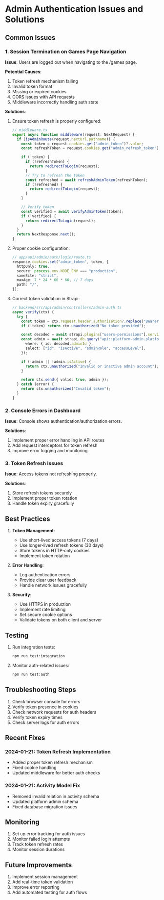 # Admin Authentication Issues and Solutions

## Common Issues

### 1. Session Termination on Games Page Navigation

**Issue**: Users are logged out when navigating to the /games page.

**Potential Causes**:

1. Token refresh mechanism failing
2. Invalid token format
3. Missing or expired cookies
4. CORS issues with API requests
5. Middleware incorrectly handling auth state

**Solutions**:

1. Ensure token refresh is properly configured:

   ```typescript
   // middleware.ts
   export async function middleware(request: NextRequest) {
     if (isAdminRoute(request.nextUrl.pathname)) {
       const token = request.cookies.get("admin_token")?.value;
       const refreshToken = request.cookies.get("admin_refresh_token")?.value;

       if (!token) {
         if (!refreshToken) {
           return redirectToLogin(request);
         }
         // Try to refresh the token
         const refreshed = await refreshAdminToken(refreshToken);
         if (!refreshed) {
           return redirectToLogin(request);
         }
       }

       // Verify token
       const verified = await verifyAdminToken(token);
       if (!verified) {
         return redirectToLogin(request);
       }
     }
     return NextResponse.next();
   }
   ```

2. Proper cookie configuration:

   ```typescript
   // app/api/admin/auth/login/route.ts
   response.cookies.set("admin_token", token, {
     httpOnly: true,
     secure: process.env.NODE_ENV === "production",
     sameSite: "strict",
     maxAge: 7 * 24 * 60 * 60, // 7 days
     path: "/",
   });
   ```

3. Correct token validation in Strapi:

   ```typescript
   // backend/src/api/admin/controllers/admin-auth.ts
   async verify(ctx) {
     try {
       const token = ctx.request.header.authorization?.replace("Bearer ", "");
       if (!token) return ctx.unauthorized("No token provided");

       const decoded = await strapi.plugins["users-permissions"].services.jwt.verify(token);
       const admin = await strapi.db.query("api::platform-admin.platform-admin").findOne({
         where: { id: decoded.adminId },
         select: ["id", "isActive", "adminRole", "accessLevel"],
       });

       if (!admin || !admin.isActive) {
         return ctx.unauthorized("Invalid or inactive admin account");
       }

       return ctx.send({ valid: true, admin });
     } catch (error) {
       return ctx.unauthorized("Invalid token");
     }
   }
   ```

### 2. Console Errors in Dashboard

**Issue**: Console shows authentication/authorization errors.

**Solutions**:

1. Implement proper error handling in API routes
2. Add request interceptors for token refresh
3. Improve error logging and monitoring

### 3. Token Refresh Issues

**Issue**: Access tokens not refreshing properly.

**Solutions**:

1. Store refresh tokens securely
2. Implement proper token rotation
3. Handle token expiry gracefully

## Best Practices

1. **Token Management**:

   - Use short-lived access tokens (7 days)
   - Use longer-lived refresh tokens (30 days)
   - Store tokens in HTTP-only cookies
   - Implement token rotation

2. **Error Handling**:

   - Log authentication errors
   - Provide clear user feedback
   - Handle network issues gracefully

3. **Security**:
   - Use HTTPS in production
   - Implement rate limiting
   - Set secure cookie options
   - Validate tokens on both client and server

## Testing

1. Run integration tests:

   ```bash
   npm run test:integration
   ```

2. Monitor auth-related issues:
   ```bash
   npm run test:auth
   ```

## Troubleshooting Steps

1. Check browser console for errors
2. Verify token presence in cookies
3. Check network requests for auth headers
4. Verify token expiry times
5. Check server logs for auth errors

## Recent Fixes

### 2024-01-21: Token Refresh Implementation

- Added proper token refresh mechanism
- Fixed cookie handling
- Updated middleware for better auth checks

### 2024-01-21: Activity Model Fix

- Removed invalid relation in activity schema
- Updated platform admin schema
- Fixed database migration issues

## Monitoring

1. Set up error tracking for auth issues
2. Monitor failed login attempts
3. Track token refresh rates
4. Monitor session durations

## Future Improvements

1. Implement session management
2. Add real-time token validation
3. Improve error reporting
4. Add automated testing for auth flows
